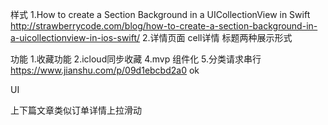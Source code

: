 样式
1.How to create a Section Background in a UICollectionView in Swift
http://strawberrycode.com/blog/how-to-create-a-section-background-in-a-uicollectionview-in-ios-swift/
2.详情页面  cell详情 标题两种展示形式

功能
1.收藏功能
2.icloud同步收藏
4.mvp 组件化
5.分类请求串行 https://www.jianshu.com/p/09d1ebcbd2a0     ok

UI

上下篇文章类似订单详情上拉滑动
